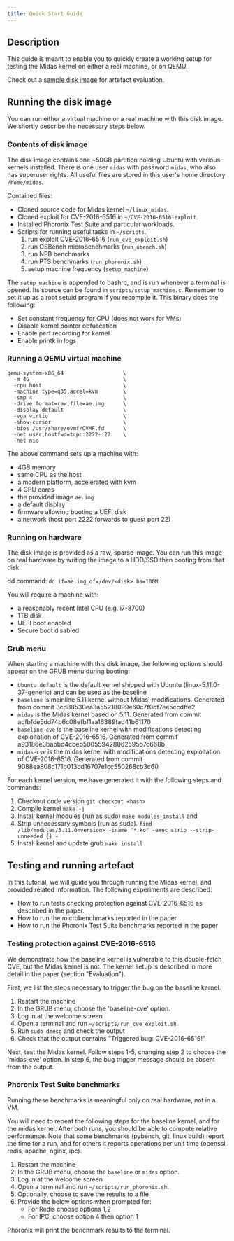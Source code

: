 ```yaml
---
title: Quick Start Guide
---
```


## Description

<div class="intro-container">
<div style="width: 100%">
This guide is meant to enable you to quickly create a working setup for testing
the Midas kernel on either a real machine, or on QEMU.

<p>
Check out a <a href="{{ '/imgs/ae.img' | relative_url }}">sample disk image</a>
for artefact evaluation.
</div>
</div>

## Running the disk image

You can run either a virtual machine or a real machine with this disk image.
We shortly describe the necessary steps below.

### Contents of disk image

The disk image contains one ~50GB partition holding Ubuntu with various
kernels installed.
There is one user `midas` with password `midas`, who also has superuser
rights.
All useful files are stored in this user's home directory `/home/midas`.

Contained files:

- Cloned source code for Midas kernel `~/linux_midas`.
- Cloned exploit for CVE-2016-6516 in `~/CVE-2016-6516-exploit`.
- Installed Phoronix Test Suite and particular workloads.
- Scripts for running useful tasks in `~/scripts`.
    1. run exploit CVE-2016-6516 (`run_cve_exploit.sh`)
    2. run OSBench microbenchmarks (`run_ubench.sh`)
    3. run NPB benchmarks
    4. run PTS benchmarks  (`run_phoronix.sh`)
    5. setup machine frequency (`setup_machine`)

The `setup_machine` is appended to bashrc, and is run whenever a terminal
is opened. 
Its source can be found in `scripts/setup_machine.c`. 
Remember to set it up as a root setuid program if you recompile it.
This binary does the following:

- Set constant frequency for CPU (does not work for VMs)
- Disable kernel pointer obfuscation
- Enable perf recording for kernel
- Enable printk in logs

### Running a QEMU virtual machine

```
qemu-system-x86_64                   \
  -m 4G                              \
  -cpu host                          \
  -machine type=q35,accel=kvm        \
  -smp 4                             \
  -drive format=raw,file=ae.img      \
  -display default                   \
  -vga virtio                        \
  -show-cursor                       \
  -bios /usr/share/ovmf/OVMF.fd      \
  -net user,hostfwd=tcp::2222-:22    \
  -net nic
```

The above command sets up a machine with:

- 4GB memory
- same CPU as the host
- a modern platform, accelerated with kvm
- 4 CPU cores
- the provided image `ae.img`
- a default display
- firmware allowing booting a UEFI disk
- a network (host port 2222 forwards to guest port 22)

### Running on hardware

The disk image is provided as a raw, sparse image. You can run this
image on real hardware by writing the image to a HDD/SSD then booting
from that disk.

dd command: `dd if=ae.img of=/dev/<disk> bs=100M`

You will require a machine with:

- a reasonably recent Intel CPU (e.g. i7-8700)
- 1TB disk
- UEFI boot enabled
- Secure boot disabled

### Grub menu

When starting a machine with this disk image, the following options should
appear on the GRUB menu during booting:

- `Ubuntu default` is the default kernel shipped with Ubuntu
  (linux-5.11.0-37-generic) and can be used as the baseline
- `baseline` is mainline 5.11 kernel without Midas' modifications.
  Generated from commit 3cd88530ea3a55218099e60c7f0df7ee5ccdffe2
- `midas` is the Midas kernel based on 5.11.
  Generated from commit acfbfde5dd74b6c08efbf1aa16389fad41b61170
- `baseline-cve` is the baseline kernel with modifications detecting
  exploitation of CVE-2016-6516.
  Generated from commit a93186e3babbd4cbeb500559428062595b7c668b
- `midas-cve` is the midas kernel with modifications detecting
  exploitation of CVE-2016-6516.
  Generated from commit 9088ea808c171b013bd16707e1cc550268cb3c60

For each kernel version, we have generated it with the following
steps and commands:

1. Checkout code version `git checkout <hash>`
2. Compile kernel `make -j`
3. Install kernel modules (run as sudo)
   `make modules_install` and
4. Strip unnecessary symbols (run as sudo).
   `find /lib/modules/5.11.0<version> -iname "*.ko" -exec strip --strip-unneeded {} +`
5. Install kernel and update grub `make install`

## Testing and running artefact

In this tutorial, we will guide you through running the Midas kernel,
and provided related information.
The following experiments are described:

- How to run tests checking protection against CVE-2016-6516 as described in
  the paper.
- How to run the microbenchmarks reported in the paper
- How to run the Phoronix Test Suite benchmarks reported in the paper

### Testing protection against CVE-2016-6516

We demonstrate how the baseline kernel is vulnerable to this
double-fetch CVE, but the Midas kernel is not. The kernel setup
is described in more detail in the paper (section "Evaluation").

First, we list the steps necessary to trigger the bug on the
baseline kernel.

1. Restart the machine
2. In the GRUB menu, choose the 'baseline-cve' option.
3. Log in at the welcome screen
4. Open a terminal and run `~/scripts/run_cve_exploit.sh`.
5. Run `sudo dmesg` and check the output
6. Check that the output contains "Triggered bug: CVE-2016-6516!"

Next, test the Midas kernel. Follow steps 1-5, changing step 2
to choose the 'midas-cve' option.
In step 6, the bug trigger message should be absent from the output.

### Phoronix Test Suite benchmarks

Running these benchmarks is meaningful only on real hardware, not in a VM.

You will need to repeat the following steps for the baseline kernel, and
for the midas kernel.
After both runs, you should be able to compute relative performance.
Note that some benchmarks (pybench, git, linux build) report the time for
a run, and for others it reports operations per unit time
(openssl, redis, apache, nginx, ipc).

1. Restart the machine
2. In the GRUB menu, choose the `baseline` or `midas` option.
3. Log in at the welcome screen
4. Open a terminal and run `~/scripts/run_phoronix.sh`.
5. Optionally, choose to save the results to a file
6. Provide the below options when prompted for:
    - For Redis choose options 1,2
    - For IPC, choose option 4 then option 1

Phoronix will print the benchmark results to the terminal.

